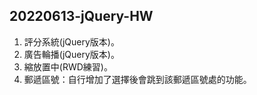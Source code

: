 ## 20220613-jQuery-HW
1. 評分系統(jQuery版本)。
2. 廣告輪播(jQuery版本)。
3. 縮放置中(RWD練習)。
4. 郵遞區號：自行增加了選擇後會跳到該郵遞區號處的功能。

